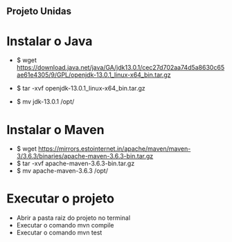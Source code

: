## Projeto Unidas ##

# Instalar o Java

- $ wget https://download.java.net/java/GA/jdk13.0.1/cec27d702aa74d5a8630c65ae61e4305/9/GPL/openjdk-13.0.1_linux-x64_bin.tar.gz

- $ tar -xvf openjdk-13.0.1_linux-x64_bin.tar.gz

- $ mv jdk-13.0.1 /opt/

# Instalar o Maven

- $ wget https://mirrors.estointernet.in/apache/maven/maven-3/3.6.3/binaries/apache-maven-3.6.3-bin.tar.gz
- $ tar -xvf apache-maven-3.6.3-bin.tar.gz
- $ mv apache-maven-3.6.3 /opt/

# Executar o projeto

- Abrir a pasta raiz do projeto no terminal
- Executar o comando mvn compile
- Executar o comando mvn test
